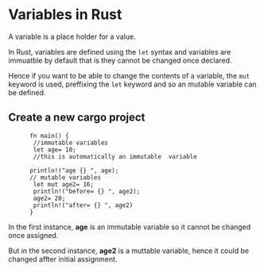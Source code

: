 # Variables in Rust

A variable is a place holder for a value.

In Rust, variables are defined using the `let` syntax and variables are immuatble by default that is they cannot be changed once declared.

Hence if you want to be able to change the contents of a variable, the `mut` keyword is used, preffixing the `let` keyword and so an mutable variable can be defined.

## Create a new cargo project
          fn main() {
           //immutable variables
           let age= 10;
           //this is automatically an immutable  variable 
           
          println!("age {} ", age);
          // mutable variables
           let mut age2= 16;
           println!("before= {} ", age2);
           age2= 20;
           println!("after= {} ", age2)
          }

In the first instance, **age** is an immutable variable so it cannot be changed once assigned.

But in the second instance, **age2** is a muttable variable, hence it could be changed affter initial assignment.
